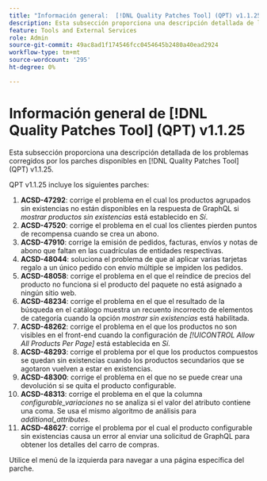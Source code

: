 ```yaml
---
title: "Información general:  [!DNL Quality Patches Tool] (QPT) v1.1.25"
description: Esta subsección proporciona una descripción detallada de los problemas corregidos por los parches disponibles en  [!DNL Quality Patches Tool] (QPT) v1.1.25.
feature: Tools and External Services
role: Admin
source-git-commit: 49ac8ad1f174546fcc0454645b2480a40ead2924
workflow-type: tm+mt
source-wordcount: '295'
ht-degree: 0%

---
```


# Información general de [!DNL Quality Patches Tool] (QPT) v1.1.25

Esta subsección proporciona una descripción detallada de los problemas corregidos por los parches disponibles en [!DNL Quality Patches Tool] (QPT) v1.1.25.

QPT v1.1.25 incluye los siguientes parches:

1. **ACSD-47292**: corrige el problema en el cual los productos agrupados sin existencias no están disponibles en la respuesta de GraphQL si *mostrar productos sin existencias* está establecido en *Sí*.
1. **ACSD-47520**: corrige el problema en el cual los clientes pierden puntos de recompensa cuando se crea un abono.
1. **ACSD-47910**: corrige la emisión de pedidos, facturas, envíos y notas de abono que faltan en las cuadrículas de entidades respectivas.
1. **ACSD-48044**: soluciona el problema de que al aplicar varias tarjetas regalo a un único pedido con envío múltiple se impiden los pedidos.
1. **ACSD-48058**: corrige el problema en el que el reíndice de precios del producto no funciona si el producto del paquete no está asignado a ningún sitio web.
1. **ACSD-48234**: corrige el problema en el que el resultado de la búsqueda en el catálogo muestra un recuento incorrecto de elementos de categoría cuando la opción *mostrar sin existencias* está habilitada.
1. **ACSD-48262**: corrige el problema en el que los productos no son visibles en el front-end cuando la configuración de *[!UICONTROL Allow All Products Per Page]* está establecida en *Sí*.
1. **ACSD-48293**: corrige el problema por el que los productos compuestos se quedan sin existencias cuando los productos secundarios que se agotaron vuelven a estar en existencias.
1. **ACSD-48300**: corrige el problema en el que no se puede crear una devolución si se quita el producto configurable.
1. **ACSD-48313**: corrige el problema en el que la columna *configurable_variaciones* no se analiza si el valor del atributo contiene una coma. Se usa el mismo algoritmo de análisis para *additional_attributes*.
1. **ACSD-48627**: corrige el problema por el cual el producto configurable sin existencias causa un error al enviar una solicitud de GraphQL para obtener los detalles del carro de compras.

Utilice el menú de la izquierda para navegar a una página específica del parche.
